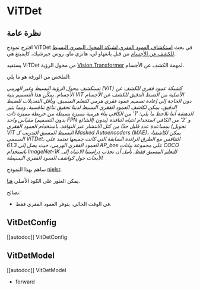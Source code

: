 # ViTDet

## نظرة عامة

اقترح نموذج ViTDet في بحث [استكشاف العمود الفقري لشبكة المحول البصري البسيط للكشف عن الأجسام](https://arxiv.org/abs/2203.16527) من قبل يانغهاو لي، هانزي ماو، روس جيرشيك، كايمينغ هي.

يستفيد ViTDet من محول الرؤية [Vision Transformer](vit) لمهمة الكشف عن الأجسام.

الملخص من الورقة هو ما يلي:

*نستكشف محول الرؤية البسيط وغير الهرمي (ViT) كشبكة عمود فقري للكشف عن الأجسام. يمكّن هذا التصميم بنية ViT الأصلية من الضبط الدقيق للكشف عن الأجسام دون الحاجة إلى إعادة تصميم عمود فقري هرمي للتعلم المسبق. وبأقل التعديلات للضبط الدقيق، يمكن لكاشف العمود الفقري البسيط لدينا تحقيق نتائج تنافسية. ومما يثير الدهشة أننا نلاحظ ما يلي: '1' من الكافي بناء هرمية مميزة بسيطة من خريطة مميزة ذات مقياس واحد (بدون التصميم FPN الشائع) و '2' من الكافي استخدام انتباه النافذة (بدون تحويل) بمساعدة عدد قليل جدًا من كتل الانتشار عبر النوافذ. باستخدام العمود الفقري ViT البسيط المسبق التدريب كـ Masked Autoencoders (MAE)، يمكن لكاشفنا، المسمى ViTDet، التنافس مع الطرق الرائدة السابقة التي كانت جميعها تعتمد على العمود الفقري الهرمي، حيث يصل إلى 61.3 AP_box على مجموعة بيانات COCO باستخدام ImageNet-1K للتعلم المسبق فقط. نأمل أن تجذب دراستنا الانتباه إلى الأبحاث حول كواشف العمود الفقري البسيطة.*

ساهم بهذا النموذج [nielsr](https://huggingface.co/nielsr).

يمكن العثور على الكود الأصلي [هنا](https://github.com/facebookresearch/detectron2/tree/main/projects/ViTDet).

نصائح:

- في الوقت الحالي، يتوفر العمود الفقري فقط.

## VitDetConfig

[[autodoc]] VitDetConfig

## VitDetModel

[[autodoc]] VitDetModel

- forward